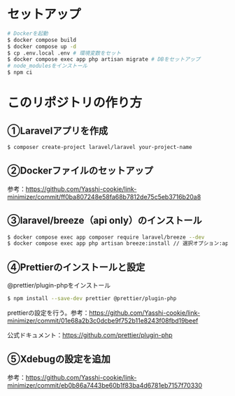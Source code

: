 # セットアップ
```.bash
# Dockerを起動
$ docker compose build
$ docker compose up -d
$ cp .env.local .env # 環境変数をセット
$ docker compose exec app php artisan migrate # DBをセットアップ
# node_modulesをインストール
$ npm ci
```

# このリポジトリの作り方
## ①Laravelアプリを作成
```.bash
$ composer create-project laravel/laravel your-project-name
```

## ②Dockerファイルのセットアップ
参考：https://github.com/Yasshi-cookie/link-minimizer/commit/ff0ba807248e58fa68b7812de75c5eb3716b20a8

## ③laravel/breeze（api only）のインストール
```.bash
$ docker compose exec app composer require laravel/breeze --dev
$ docker compose exec app php artisan breeze:install // 選択オプション:api only, PUPUnit
```

## ④Prettierのインストールと設定
@prettier/plugin-phpをインストール

```.bash
$ npm install --save-dev prettier @prettier/plugin-php
```

prettierの設定を行う。参考：https://github.com/Yasshi-cookie/link-minimizer/commit/01e68a2b3c0dcbe9f752b11e8243f08fbd19beef

公式ドキュメント：https://github.com/prettier/plugin-php

## ⑤Xdebugの設定を追加
参考：https://github.com/Yasshi-cookie/link-minimizer/commit/eb0b86a7443be60b1f83ba4d6781eb7157f70330
